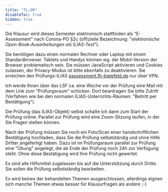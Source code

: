 ```yaml
---
title: "TL;DR"
disableToc: true
hidden: true
---
```



Die Klausur wird dieses Semester elektronisch stattfinden als "E-Assessment" nach Corona-PO §2c
(offizielle Bezeichnung: "*elektronische Open-Book-Ausarbeitungen als ILIAS-Test*").

Sie benötigen dazu einen normalen Rechner oder Laptop mit einem Standardbrowser. Tablets und Handys
können wg. der Mobil-Version der Browser problematisch sein. Sie müssen JavaScript aktivieren und
Cookies zulassen, der Privacy-Modus ist bitte ebenfalls zu deaktivieren. Sie erreichen den
Prüfungs-ILIAS [eassessment.fh-bielefeld.de](https://eassessment.fh-bielefeld.de) nur über VPN.

Ich werde Ihnen über das LSF ca. eine Woche vor der Prüfung eine Mail mit dem Link zum "Prüfungsraum"
schicken. Dort beantragen Sie bitte Zutritt (Verfahren wie bei den normalen ILIAS-Unterrichts-Räumen:
"Beitritt per Bestätigung").

Die Prüfung (das ILIAS-Objekt) selbst schalte ich dann zum Start der Prüfung online. Parallel zur
Prüfung wird eine Zoom-Sitzung laufen, in der Sie Fragen stellen können.

Nach der Prüfung müssen Sie noch ein Foto/Scan einer handschriftlichen Bestätigung hochladen, dass
Sie die Prüfung selbstständig und ohne Hilfe Dritter angefertigt haben. Dazu ist im Prüfungsraum
parallel zur Prüfung eine "Übung" angelegt, die ab Ende der Prüfung noch 24h zur Verfügung steht.
Ohne diese Bestätigung wird Ihre Prüfung nicht gewertet.

Es sind alle Hilfsmittel zugelassen bis auf die Unterstützung durch Dritte. Sie sollen die Prüfung
selbstständig bearbeiten.

Es wird keines der behandelten Themen ausgeschlossen, allerdings eignen sich manche Themen etwas
besser für Klausurfragen als andere ;-)
